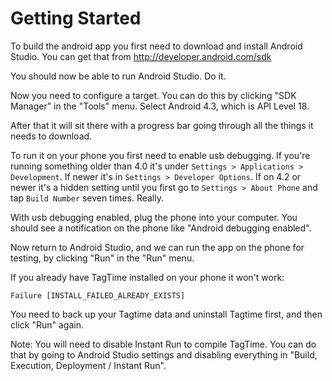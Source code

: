 # Getting Started

To build the android app you first need to download and install Android Studio.  You can get that from http://developer.android.com/sdk

You should now be able to run Android Studio. Do it.

Now you need to configure a target.  You can do this by clicking "SDK Manager" in the "Tools" menu.  Select Android 4.3, which is API Level 18.

After that it will sit there with a progress bar going
through all the things it needs to download.

To run it on your phone you first need to enable usb debugging.  If
you're running something older than 4.0 it's under
`Settings > Applications > Development`.  If newer it's in `Settings >
Developer Options`.  If on 4.2 or newer it's a hidden setting until you
first go to `Settings > About Phone` and tap `Build Number` seven
times.  Really.

With usb debugging enabled, plug the phone into your computer.  You
should see a notification on the phone like "Android debugging
enabled".

Now return to Android Studio, and we can run the app on the phone for testing, by clicking "Run" in the "Run" menu.

If you already have TagTime installed on your phone it won't work:

    Failure [INSTALL_FAILED_ALREADY_EXISTS]

You need to back up your Tagtime data and uninstall Tagtime first,
and then click "Run" again.

Note: You will need to disable Instant Run to compile TagTime. You can do that by going to Android Studio settings and disabling everything in "Build, Execution, Deployment / Instant Run".